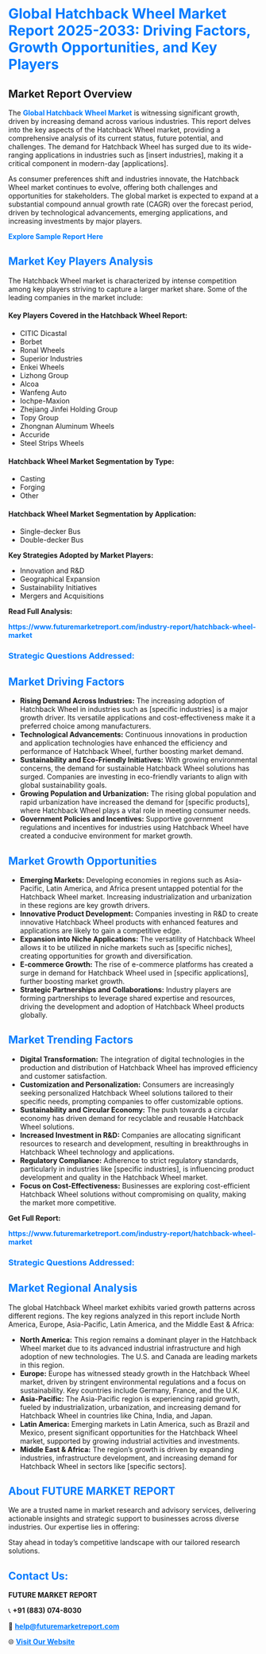 <h1 style="color: #007BFF;">Global Hatchback Wheel Market Report 2025-2033: Driving Factors, Growth Opportunities, and Key Players</h1>

<section id="overview">
<h2>Market Report Overview</h2>
<p>The <a href="https://www.futuremarketreport.com/industry-report/hatchback-wheel-market" style="color: #007BFF; text-decoration: none;"><strong>Global Hatchback Wheel Market</strong></a> is witnessing significant growth, driven by increasing demand across various industries. This report delves into the key aspects of the Hatchback Wheel market, providing a comprehensive analysis of its current status, future potential, and challenges. The demand for Hatchback Wheel has surged due to its wide-ranging applications in industries such as [insert industries], making it a critical component in modern-day [applications].</p>
<p>As consumer preferences shift and industries innovate, the Hatchback Wheel market continues to evolve, offering both challenges and opportunities for stakeholders. The global market is expected to expand at a substantial compound annual growth rate (CAGR) over the forecast period, driven by technological advancements, emerging applications, and increasing investments by major players.</p>
</section>

<section id="overview">
<p><a href="https://www.futuremarketreport.com/request-sample/reportId=36272" style="color: #007BFF; text-decoration: none;"><strong>Explore Sample Report Here</strong></a></p>
</section>

<section id="key-players">
<h2 style="color: #007BFF;">Market Key Players Analysis</h2>
<p>The Hatchback Wheel market is characterized by intense competition among key players striving to capture a larger market share. Some of the leading companies in the market include:</p>
<h4>Key Players Covered in the Hatchback Wheel Report:</h4>
<ul><li>CITIC Dicastal</li><li>Borbet</li><li>Ronal Wheels</li><li>Superior Industries</li><li>Enkei Wheels</li><li>Lizhong Group</li><li>Alcoa</li><li>Wanfeng Auto</li><li>Iochpe-Maxion</li><li>Zhejiang Jinfei Holding Group</li><li>Topy Group</li><li>Zhongnan Aluminum Wheels</li><li>Accuride</li><li>Steel Strips Wheels</li></ul>
<h4>Hatchback Wheel Market Segmentation by Type:</h4>
<ul><li>Casting</li><li>Forging</li><li>Other</li></ul>

<h4>Hatchback Wheel Market Segmentation by Application:</h4>
<ul><li>Single-decker Bus</li><li>Double-decker Bus</li></ul>
<p><strong>Key Strategies Adopted by Market Players:</strong></p>
<ul>
<li>Innovation and R&D</li>
<li>Geographical Expansion</li>
<li>Sustainability Initiatives</li>
<li>Mergers and Acquisitions</li>
</ul>
</section>

<section>
<p><strong>Read Full Analysis: </strong></p><a href="https://www.futuremarketreport.com/industry-report/hatchback-wheel-market" style="color: #007BFF; text-decoration: none;"><strong>https://www.futuremarketreport.com/industry-report/hatchback-wheel-market</strong></a>
<h3 style="color: #007BFF;">Strategic Questions Addressed:</h3>
</section>

<section id="driving-factors">
<h2 style="color: #007BFF;">Market Driving Factors</h2>
<ul>
<li><strong>Rising Demand Across Industries:</strong> The increasing adoption of Hatchback Wheel in industries such as [specific industries] is a major growth driver. Its versatile applications and cost-effectiveness make it a preferred choice among manufacturers.</li>
<li><strong>Technological Advancements:</strong> Continuous innovations in production and application technologies have enhanced the efficiency and performance of Hatchback Wheel, further boosting market demand.</li>
<li><strong>Sustainability and Eco-Friendly Initiatives:</strong> With growing environmental concerns, the demand for sustainable Hatchback Wheel solutions has surged. Companies are investing in eco-friendly variants to align with global sustainability goals.</li>
<li><strong>Growing Population and Urbanization:</strong> The rising global population and rapid urbanization have increased the demand for [specific products], where Hatchback Wheel plays a vital role in meeting consumer needs.</li>
<li><strong>Government Policies and Incentives:</strong> Supportive government regulations and incentives for industries using Hatchback Wheel have created a conducive environment for market growth.</li>
</ul>
</section>

<section id="growth-opportunities">
<h2 style="color: #007BFF;">Market Growth Opportunities</h2>
<ul>
<li><strong>Emerging Markets:</strong> Developing economies in regions such as Asia-Pacific, Latin America, and Africa present untapped potential for the Hatchback Wheel market. Increasing industrialization and urbanization in these regions are key growth drivers.</li>
<li><strong>Innovative Product Development:</strong> Companies investing in R&D to create innovative Hatchback Wheel products with enhanced features and applications are likely to gain a competitive edge.</li>
<li><strong>Expansion into Niche Applications:</strong> The versatility of Hatchback Wheel allows it to be utilized in niche markets such as [specific niches], creating opportunities for growth and diversification.</li>
<li><strong>E-commerce Growth:</strong> The rise of e-commerce platforms has created a surge in demand for Hatchback Wheel used in [specific applications], further boosting market growth.</li>
<li><strong>Strategic Partnerships and Collaborations:</strong> Industry players are forming partnerships to leverage shared expertise and resources, driving the development and adoption of Hatchback Wheel products globally.</li>
</ul>
</section>

<section id="trending-factors">
<h2 style="color: #007BFF;">Market Trending Factors</h2>
<ul>
<li><strong>Digital Transformation:</strong> The integration of digital technologies in the production and distribution of Hatchback Wheel has improved efficiency and customer satisfaction.</li>
<li><strong>Customization and Personalization:</strong> Consumers are increasingly seeking personalized Hatchback Wheel solutions tailored to their specific needs, prompting companies to offer customizable options.</li>
<li><strong>Sustainability and Circular Economy:</strong> The push towards a circular economy has driven demand for recyclable and reusable Hatchback Wheel solutions.</li>
<li><strong>Increased Investment in R&D:</strong> Companies are allocating significant resources to research and development, resulting in breakthroughs in Hatchback Wheel technology and applications.</li>
<li><strong>Regulatory Compliance:</strong> Adherence to strict regulatory standards, particularly in industries like [specific industries], is influencing product development and quality in the Hatchback Wheel market.</li>
<li><strong>Focus on Cost-Effectiveness:</strong> Businesses are exploring cost-efficient Hatchback Wheel solutions without compromising on quality, making the market more competitive.</li>
</ul>
</section>

<section>
<p><strong>Get Full Report: </strong></p><a href="https://www.futuremarketreport.com/industry-report/hatchback-wheel-market" style="color: #007BFF; text-decoration: none;"><strong>https://www.futuremarketreport.com/industry-report/hatchback-wheel-market</strong></a>
<h3 style="color: #007BFF;">Strategic Questions Addressed:</h3>
</section>


<section id="regional-analysis">
<h2 style="color: #007BFF;">Market Regional Analysis</h2>
<p>The global Hatchback Wheel market exhibits varied growth patterns across different regions. The key regions analyzed in this report include North America, Europe, Asia-Pacific, Latin America, and the Middle East & Africa:</p>
<ul>
<li><strong>North America:</strong> This region remains a dominant player in the Hatchback Wheel market due to its advanced industrial infrastructure and high adoption of new technologies. The U.S. and Canada are leading markets in this region.</li>
<li><strong>Europe:</strong> Europe has witnessed steady growth in the Hatchback Wheel market, driven by stringent environmental regulations and a focus on sustainability. Key countries include Germany, France, and the U.K.</li>
<li><strong>Asia-Pacific:</strong> The Asia-Pacific region is experiencing rapid growth, fueled by industrialization, urbanization, and increasing demand for Hatchback Wheel in countries like China, India, and Japan.</li>
<li><strong>Latin America:</strong> Emerging markets in Latin America, such as Brazil and Mexico, present significant opportunities for the Hatchback Wheel market, supported by growing industrial activities and investments.</li>
<li><strong>Middle East & Africa:</strong> The region’s growth is driven by expanding industries, infrastructure development, and increasing demand for Hatchback Wheel in sectors like [specific sectors].</li>
</ul>
</section>

<footer>
<h2 style="color: #007BFF;">About FUTURE MARKET REPORT</h2>
<p>We are a trusted name in market research and advisory services, delivering actionable insights and strategic support to businesses across diverse industries. Our expertise lies in offering:</p>

<p>Stay ahead in today’s competitive landscape with our tailored research solutions.</p>

<h2 style="color: #007BFF;">Contact Us:</h2>
<p><strong>FUTURE MARKET REPORT</strong></p>
<p>📞 <strong>+91 (883) 074-8030</strong></p>
<p>📧 <strong><a href="mailto:help@futuremarketreport.com" style="color: #007BFF;">help@futuremarketreport.com</a></strong></p>
<p>🌐 <strong><a href="https://www.futuremarketreport.com/" style="color: #007BFF;">Visit Our Website</a></strong></p>
</footer>